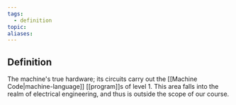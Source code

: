 ```yaml
---
tags:
  - definition
topic: 
aliases:
---
```

## Definition
The machine's true hardware; its circuits carry out the [[Machine Code|machine-language]] [[program]]s of level 1. This area falls into the realm of electrical engineering, and thus is outside the scope of our course.